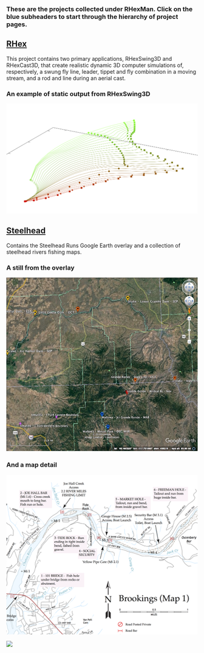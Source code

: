 ### These are the projects collected under RHexMan.  Click on the blue subheaders to start through the hierarchy of project pages.

## [RHex](https://rhexman.github.io/RHex/)

This project contains two primary applications, RHexSwing3D and RHexCast3D, that create realistic dynamic 3D computer simulations of, respectively, a swung fly line, leader, tippet and fly combination in a moving stream, and a rod and line during an aerial cast.

### An example of static output from RHexSwing3D

![Swing example static plot](SwingExampleCrop.png)

## [Steelhead](https://rhexman.github.io/Steelhead)

Contains the Steelhead Runs Google Earth overlay and a collection of steelhead rivers fishing maps.

### A still from the overlay

![Overlay detail](SteelheadRuns_NE_small.jpg)

### And a map detail

![Map detail](Chetco_1_Brookings_Crop.png)

<img src="Assets/icon.png" width="200">
